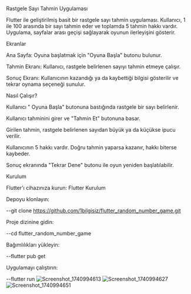 Rastgele Sayı Tahmin Uygulaması

Flutter ile geliştirilmiş basit bir rastgele sayı tahmin uygulaması. Kullanıcı, 1 ile 100 arasında bir sayı tahmin eder ve toplamda 5 tahmin hakkı vardır. Uygulama, sayfalar arası geçişi sağlayarak oyunun ilerleyişini gösterir.

Ekranlar

Ana Sayfa: Oyuna başlatmak için "Oyuna  Başla" butonu bulunur.

Tahmin Ekranı: Kullanıcı, rastgele belirlenen sayıyı tahmin etmeye çalışır.

Sonuç Ekranı: Kullanıcının kazandığı ya da kaybettiği bilgisi gösterilir ve tekrar oynama seçeneği sunulur.

Nasıl Çalışır?

Kullanıcı " Oyuna Başla" butonuna bastığında rastgele bir sayı belirlenir.

Kullanıcı tahminini girer ve "Tahmin Et" butonuna basar.

Girilen tahmin, rastgele belirlenen sayıdan büyük ya da küçükse ipucu verilir.

Kullanıcının 5 hakkı vardır. Doğru tahmin yaparsa kazanır, hakkı biterse kaybeder.

Sonuç ekranında "Tekrar Dene" butonu ile oyun yeniden başlatılabilir.

Kurulum

Flutter'ı cihazınıza kurun: Flutter Kurulum

Depoyu klonlayın:

--git clone https://github.com/1bilgisiz/flutter_random_number_game.git

Proje dizinine gidin:

--cd flutter_random_number_game

Bağımlılıkları yükleyin:

--flutter pub get

Uygulamayı çalıştırın:

--flutter run
![Screenshot_1740994613](https://github.com/user-attachments/assets/b3bf918d-356c-4531-a695-102f041b7d46)
![Screenshot_1740994627](https://github.com/user-attachments/assets/bf8b3ef6-7b17-41e5-9442-f88d68f2ef70)
![Screenshot_1740994651](https://github.com/user-attachments/assets/c1aafb04-5101-43dd-b0b4-d9adc57937ee)


